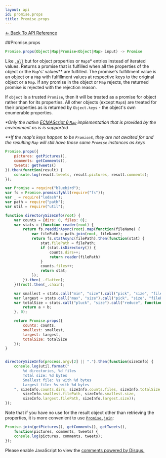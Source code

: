 ```yaml
---
layout: api
id: promise.props
title: Promise.props
---
```



[← Back To API Reference](/docs/api-reference.html)
<div class="api-code-section"><markdown>
##Promise.props

```js
Promise.props(Object|Map|Promise<Object|Map> input) -> Promise
```

Like [`.all`](.) but for object properties or `Map`s\* entries instead of iterated values. Returns a promise that is fulfilled when all the properties of the object or the `Map`'s' values\*\* are fulfilled. The promise's fulfillment value is an object or a `Map` with fulfillment values at respective keys to the original object or a `Map`. If any promise in the object or `Map` rejects, the returned promise is rejected with the rejection reason.

If `object` is a trusted `Promise`, then it will be treated as a promise for object rather than for its properties. All other objects (except `Map`s) are treated for their properties as is returned by `Object.keys` - the object's own enumerable properties.

*\*Only the native [ECMAScript 6 `Map`](https://developer.mozilla.org/en-US/docs/Web/JavaScript/Reference/Global_Objects/Map) implementation that is provided by the environment as is is supported*

*\*\*If the map's keys happen to be `Promise`s, they are not awaited for and the resulting `Map` will still have those same `Promise` instances as keys*


```js
Promise.props({
    pictures: getPictures(),
    comments: getComments(),
    tweets: getTweets()
}).then(function(result) {
    console.log(result.tweets, result.pictures, result.comments);
});
```

```js
var Promise = require("bluebird");
var fs = Promise.promisifyAll(require("fs"));
var _ = require("lodash");
var path = require("path");
var util = require("util");

function directorySizeInfo(root) {
    var counts = {dirs: 0, files: 0};
    var stats = (function reader(root) {
        return fs.readdirAsync(root).map(function(fileName) {
            var filePath = path.join(root, fileName);
            return fs.statAsync(filePath).then(function(stat) {
                stat.filePath = filePath;
                if (stat.isDirectory()) {
                    counts.dirs++;
                    return reader(filePath)
                }
                counts.files++;
                return stat;
            });
        }).then(_.flatten);
    })(root).then(_.chain);

    var smallest = stats.call("min", "size").call("pick", "size", "filePath").call("value");
    var largest = stats.call("max", "size").call("pick", "size", "filePath").call("value");
    var totalSize = stats.call("pluck", "size").call("reduce", function(a, b) {
        return a + b;
    }, 0);

    return Promise.props({
        counts: counts,
        smallest: smallest,
        largest: largest,
        totalSize: totalSize
    });
}


directorySizeInfo(process.argv[2] || ".").then(function(sizeInfo) {
    console.log(util.format("                                                \n\
        %d directories, %d files                                             \n\
        Total size: %d bytes                                                 \n\
        Smallest file: %s with %d bytes                                      \n\
        Largest file: %s with %d bytes                                       \n\
    ", sizeInfo.counts.dirs, sizeInfo.counts.files, sizeInfo.totalSize,
        sizeInfo.smallest.filePath, sizeInfo.smallest.size,
        sizeInfo.largest.filePath, sizeInfo.largest.size));
});
```

Note that if you have no use for the result object other than retrieving the properties, it is more convenient to use [`Promise.join`](.):

```js
Promise.join(getPictures(), getComments(), getTweets(),
    function(pictures, comments, tweets) {
    console.log(pictures, comments, tweets);
});
```
</markdown></div>

<div id="disqus_thread"></div>
<script type="text/javascript">
    var disqus_title = "Promise.props";
    var disqus_shortname = "bluebirdjs";
    var disqus_identifier = "disqus-id-promise.props";
    
    (function() {
        var dsq = document.createElement("script"); dsq.type = "text/javascript"; dsq.async = true;
        dsq.src = "//" + disqus_shortname + ".disqus.com/embed.js";
        (document.getElementsByTagName("head")[0] || document.getElementsByTagName("body")[0]).appendChild(dsq);
    })();
</script>
<noscript>Please enable JavaScript to view the <a href="https://disqus.com/?ref_noscript" rel="nofollow">comments powered by Disqus.</a></noscript>
